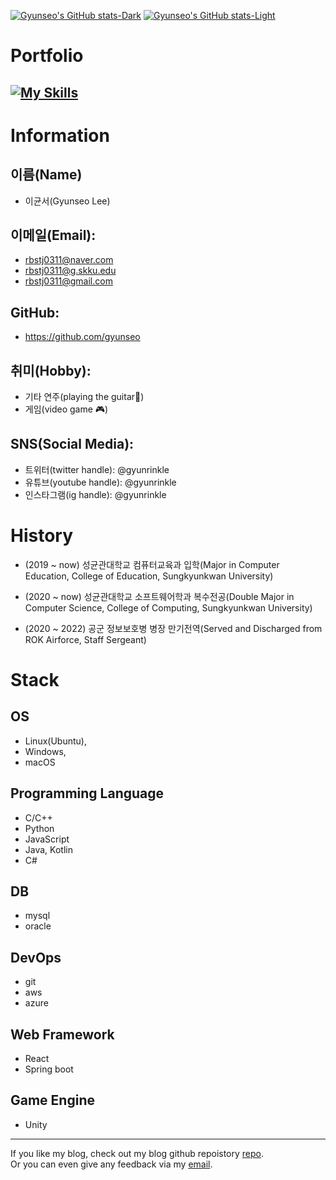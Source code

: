 [![Gyunseo's GitHub stats-Dark](https://github-readme-stats.vercel.app/api?username=gyunseo&show_icons=true&theme=dark#gh-dark-mode-only)](https://github.com/anuraghazra/github-readme-stats#gh-dark-mode-only)
[![Gyunseo's GitHub stats-Light](https://github-readme-stats.vercel.app/api?username=gyunseo&show_icons=true&theme=default#gh-light-mode-only)](https://github.com/anuraghazra/github-readme-stats#gh-light-mode-only)
# Portfolio
## [![My Skills](https://skillicons.dev/icons?i=js,ts,html,css,astro,bash,azure,androidstudio,azure,c,cpp,discord,docker,dotnet,cs,electron,elixir,fastapi,figma,git,github,gradle,graphql,instagram,java,linux,neovim,nestjs,ps,powershell,prisma,py,react,wordpress,vscode,vite,visualstudio,vercel,unity,twitter,tailwind,sqlite,stackoverflow,selenium,postgres)](https://skillicons.dev)

# Information

## 이름(Name)

- 이균서(Gyunseo Lee)

## 이메일(Email):

- rbstj0311@naver.com
- rbstj0311@g.skku.edu
- rbstj0311@gmail.com

## GitHub:

- <https://github.com/gyunseo>

## 취미(Hobby):

- 기타 연주(playing the guitar🎸)
- 게임(video game 🎮)

## SNS(Social Media):

- 트위터(twitter handle): @gyunrinkle
- 유튜브(youtube handle): @gyunrinkle
- 인스타그램(ig handle): @gyunrinkle

# History

- (2019 ~ now) 성균관대학교 컴퓨터교육과 입학(Major in Computer Education, College of Education, Sungkyunkwan University)

- (2020 ~ now) 성균관대학교 소프트웨어학과 복수전공(Double Major in Computer Science, College of Computing, Sungkyunkwan University)

- (2020 ~ 2022) 공군 정보보호병 병장 만기전역(Served and Discharged from ROK Airforce, Staff Sergeant)

# Stack

## OS

- Linux(Ubuntu),
- Windows,
- macOS

## Programming Language

- C/C++
- Python
- JavaScript
- Java, Kotlin
- C#

## DB

- mysql
- oracle

## DevOps

- git
- aws
- azure

## Web Framework

- React
- Spring boot

## Game Engine

- Unity

---

If you like my blog, check out my blog github repoistory [repo](https://github.com/gyunseo/gyunseo.github.io).  
Or you can even give any feedback via my [email](mailto:rbstj0311@naver.com).
